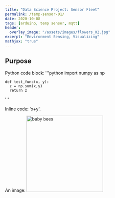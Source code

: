 ```yaml
---
title: "Data Science Project: Sensor Fleet"
permalink: /temp-sensor-01/
date: 2020-10-08
tags: [arduino, temp sensor, mqtt]
header:
  overlay_image: "/assets/images/flowers_02.jpg"
excerpt: "Environment Sensing, Visualizing"
mathjax: "true"
---
```


## Purpose



Python code block:
'''python
    import numpy as np

    def test_func(x, y):
      z = np.sum(x,y)
      return z
'''

Inline code: 'x+y'.

An image:
<img src="{{ site.url }}{{ site.baseurl }}/assets/images/babybees_01.jpg" alt="baby bees" width="250" height="250">
